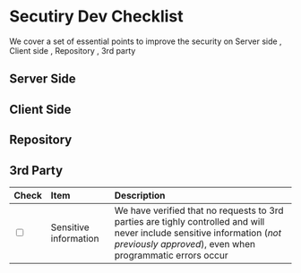 # Secutiry Dev Checklist
We cover a set of essential points to improve the security on Server side , Client side , Repository , 3rd party 
## Server Side
## Client Side
## Repository
## 3rd Party
| Check|Item | Description| 
| -------------- | :--------- |:--------- |
|<input type="checkbox">|Sensitive information|We have verified that no requests to 3rd parties are tighly controlled and will never include sensitive information (*not previously approved*), even when programmatic errors occur|